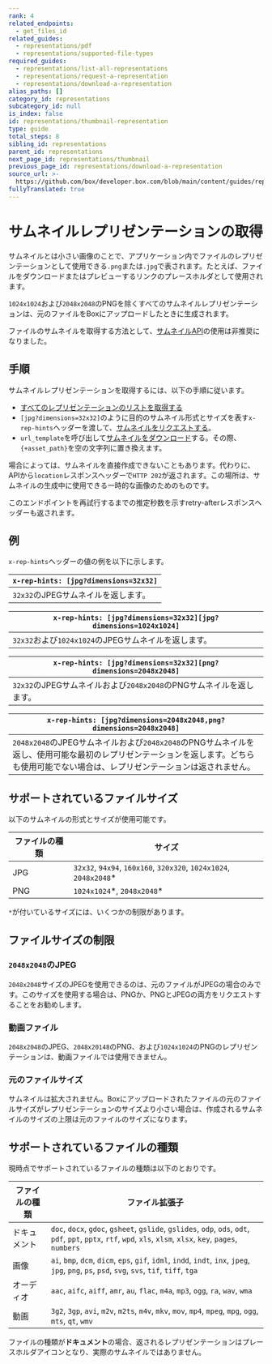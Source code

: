 ```yaml
---
rank: 4
related_endpoints:
  - get_files_id
related_guides:
  - representations/pdf
  - representations/supported-file-types
required_guides:
  - representations/list-all-representations
  - representations/request-a-representation
  - representations/download-a-representation
alias_paths: []
category_id: representations
subcategory_id: null
is_index: false
id: representations/thumbnail-representation
type: guide
total_steps: 8
sibling_id: representations
parent_id: representations
next_page_id: representations/thumbnail
previous_page_id: representations/download-a-representation
source_url: >-
  https://github.com/box/developer.box.com/blob/main/content/guides/representations/thumbnail-representation.md
fullyTranslated: true
---
```

# サムネイルレプリゼンテーションの取得

サムネイルとは小さい画像のことで、アプリケーション内でファイルのレプリゼンテーションとして使用できる`.png`または`.jpg`で表されます。たとえば、ファイルをダウンロードまたはプレビューするリンクのプレースホルダとして使用されます。

`1024x1024`および`2048x2048`のPNGを除くすべてのサムネイルレプリゼンテーションは、元のファイルをBoxにアップロードしたときに生成されます。

<Message warning>

ファイルのサムネイルを取得する方法として、[サムネイルAPI][thumbnail_api]の使用は非推奨になりました。

</Message>

## 手順

サムネイルレプリゼンテーションを取得するには、以下の手順に従います。

* [すべてのレプリゼンテーションのリストを取得する][list-all-representations]
* `[jpg?dimensions=32x32]`のように目的のサムネイル形式とサイズを表す`x-rep-hints`ヘッダーを渡して、[サムネイルをリクエストする][request-a-representation]。
* `url_template`を呼び出して[サムネイルをダウンロード][download-a-representation]する。その際、`{+asset_path}`を空の文字列に置き換えます。

<Message warning>

場合によっては、サムネイルを直接作成できないこともあります。代わりに、APIから`location`レスポンスヘッダーで`HTTP 202`が返されます。この場所は、サムネイルの生成中に使用できる一時的な画像のためのものです。

</Message>

このエンドポイントを再試行するまでの推定秒数を示すretry-afterレスポンスヘッダーも返されます。

## 例

`x-rep-hints`ヘッダーの値の例を以下に示します。

| `x-rep-hints: [jpg?dimensions=32x32]` |
| ------------------------------------- |
| `32x32`のJPEGサムネイルを返します。               |

| `x-rep-hints: [jpg?dimensions=32x32][jpg?dimensions=1024x1024]` |
| --------------------------------------------------------------- |
| `32x32`および`1024x1024`のJPEGサムネイルを返します。                           |

| `x-rep-hints: [jpg?dimensions=32x32][png?dimensions=2048x2048]` |
| --------------------------------------------------------------- |
| `32x32`のJPEGサムネイルおよび`2048x2048`のPNGサムネイルを返します。                  |

| `x-rep-hints: [jpg?dimensions=2048x2048,png?dimensions=2048x2048]`                                        |
| --------------------------------------------------------------------------------------------------------- |
| `2048x2048`のJPEGサムネイルおよび`2048x2048`のPNGサムネイルを返し、使用可能な最初のレプリゼンテーションを返します。どちらも使用可能でない場合は、レプリゼンテーションは返されません。 |

## サポートされているファイルサイズ

以下のサムネイルの形式とサイズが使用可能です。

| ファイルの種類 | サイズ                                                                |
| ------- | ------------------------------------------------------------------ |
| JPG     | `32x32`, `94x94`, `160x160`, `320x320`, `1024x1024`, `2048x2048`\* |
| PNG     | `1024x1024`\*, `2048x2048`\*                                       |

`*`が付いているサイズには、いくつかの制限があります。

## ファイルサイズの制限

### `2048x2048`のJPEG

`2048x2048`サイズのJPEGを使用できるのは、元のファイルがJPEGの場合のみです。このサイズを使用する場合は、PNGか、PNGとJPEGの両方をリクエストすることをお勧めします。

### 動画ファイル

`2048x2048`のJPEG、`2048x20148`のPNG、および`1024x1024`のPNGのレプリゼンテーションは、動画ファイルでは使用できません。

### 元のファイルサイズ

サムネイルは拡大されません。Boxにアップロードされたファイルの元のファイルサイズがレプリゼンテーションのサイズより小さい場合は、作成されるサムネイルのサイズの上限は元のファイルのサイズになります。

## サポートされているファイルの種類

現時点でサポートされているファイルの種類は以下のとおりです。

| ファイルの種類 | ファイル拡張子                                                                                                                                                         |
| ------- | --------------------------------------------------------------------------------------------------------------------------------------------------------------- |
| ドキュメント  | `doc`, `docx`, `gdoc`, `gsheet`, `gslide`, `gslides`, `odp`, `ods`, `odt`, `pdf`, `ppt`, `pptx`, `rtf`, `wpd`, `xls`, `xlsm`, `xlsx`, `key`, `pages`, `numbers` |
| 画像      | `ai`, `bmp`, `dcm`, `dicm`, `eps`, `gif`, `idml`, `indd`, `indt`, `inx`, `jpeg`, `jpg`, `png`, `ps`, `psd`, `svg`, `svs`, `tif`, `tiff`, `tga`                  |
| オーディオ   | `aac`, `aifc`, `aiff`, `amr`, `au`, `flac`, `m4a`, `mp3`, `ogg`, `ra`, `wav`, `wma`                                                                             |
| 動画      | `3g2`, `3gp`, `avi`, `m2v`, `m2ts`, `m4v`, `mkv`, `mov`, `mp4`, `mpeg`, `mpg`, `ogg`, `mts`, `qt`, `wmv`                                                        |

<Message warning>

ファイルの種類が**ドキュメント**の場合、返されるレプリゼンテーションはプレースホルダアイコンとなり、実際のサムネイルではありません。

</Message>

[list-all-representations]: guide://representations/list-all-representations

[request-a-representation]: guide://representations/request-a-representation

[download-a-representation]: guide://representations/download-a-representation

[thumbnail_api]: guide://representations/thumbnail
